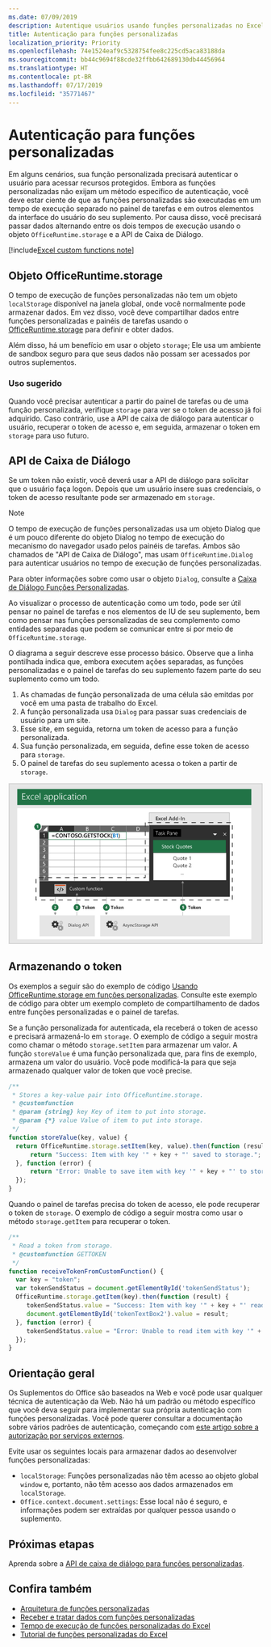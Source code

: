 ```yaml
---
ms.date: 07/09/2019
description: Autentique usuários usando funções personalizadas no Excel.
title: Autenticação para funções personalizadas
localization_priority: Priority
ms.openlocfilehash: 74e1524eaf9c5328754fee8c225cd5aca83188da
ms.sourcegitcommit: bb44c9694f88cde32ffbb642689130db44456964
ms.translationtype: HT
ms.contentlocale: pt-BR
ms.lasthandoff: 07/17/2019
ms.locfileid: "35771467"
---
```

# <a name="authentication-for-custom-functions"></a>Autenticação para funções personalizadas

Em alguns cenários, sua função personalizada precisará autenticar o usuário para acessar recursos protegidos. Embora as funções personalizadas não exijam um método específico de autenticação, você deve estar ciente de que as funções personalizadas são executadas em um tempo de execução separado no painel de tarefas e em outros elementos da interface do usuário do seu suplemento. Por causa disso, você precisará passar dados alternando entre os dois tempos de execução usando o objeto `OfficeRuntime.storage` e a API de Caixa de Diálogo.

[!include[Excel custom functions note](../includes/excel-custom-functions-note.md)]

## <a name="officeruntimestorage-object"></a>Objeto OfficeRuntime.storage

O tempo de execução de funções personalizadas não tem um objeto `localStorage` disponível na janela global, onde você normalmente pode armazenar dados. Em vez disso, você deve compartilhar dados entre funções personalizadas e painéis de tarefas usando o [OfficeRuntime.storage](/javascript/api/office-runtime/officeruntime.storage) para definir e obter dados.

Além disso, há um benefício em usar o objeto `storage`; Ele usa um ambiente de sandbox seguro para que seus dados não possam ser acessados por outros suplementos.

### <a name="suggested-usage"></a>Uso sugerido

Quando você precisar autenticar a partir do painel de tarefas ou de uma função personalizada, verifique `storage` para ver se o token de acesso já foi adquirido. Caso contrário, use a API de caixa de diálogo para autenticar o usuário, recuperar o token de acesso e, em seguida, armazenar o token em `storage` para uso futuro.

## <a name="dialog-api"></a>API de Caixa de Diálogo

Se um token não existir, você deverá usar a API de diálogo para solicitar que o usuário faça logon. Depois que um usuário insere suas credenciais, o token de acesso resultante pode ser armazenado em `storage`.

> [!NOTE]
> O tempo de execução de funções personalizadas usa um objeto Dialog que é um pouco diferente do objeto Dialog no tempo de execução do mecanismo do navegador usado pelos painéis de tarefas. Ambos são chamados de "API de Caixa de Diálogo", mas usam `OfficeRuntime.Dialog` para autenticar usuários no tempo de execução de funções personalizadas.

Para obter informações sobre como usar o objeto `Dialog`, consulte a [Caixa de Diálogo Funções Personalizadas](/office/dev/add-ins/excel/custom-functions-dialog).

Ao visualizar o processo de autenticação como um todo, pode ser útil pensar no painel de tarefas e nos elementos de IU de seu suplemento, bem como pensar nas funções personalizadas de seu complemento como entidades separadas que podem se comunicar entre si por meio de `OfficeRuntime.storage`.

O diagrama a seguir descreve esse processo básico. Observe que a linha pontilhada indica que, embora executem ações separadas, as funções personalizadas e o painel de tarefas do seu suplemento fazem parte do seu suplemento como um todo.

1. As chamadas de função personalizada de uma célula são emitdas por você em uma pasta de trabalho do Excel.
2. A função personalizada usa `Dialog` para passar suas credenciais de usuário para um site.
3. Esse site, em seguida, retorna um token de acesso para a função personalizada.
4. Sua função personalizada, em seguida, define esse token de acesso para `storage`.
5. O painel de tarefas do seu suplemento acessa o token a partir de `storage`.

![Diagrama da função personalizada usando a API de caixa de diálogo para obter o token de acesso e, em seguida, compartilhar o token com o painel de tarefas por meio da API OfficeRuntime.storage. ](../images/authentication-diagram.png "Diagrama de autenticação.")

## <a name="storing-the-token"></a>Armazenando o token

Os exemplos a seguir são do exemplo de código [Usando OfficeRuntime.storage em funções personalizadas](https://github.com/OfficeDev/PnP-OfficeAddins/tree/master/Excel-custom-functions/AsyncStorage). Consulte este exemplo de código para obter um exemplo completo de compartilhamento de dados entre funções personalizadas e o painel de tarefas.

Se a função personalizada for autenticada, ela receberá o token de acesso e precisará armazená-lo em `storage`. O exemplo de código a seguir mostra como chamar o método `storage.setItem` para armazenar um valor. A função `storeValue` é uma função personalizada que, para fins de exemplo, armazena um valor do usuário. Você pode modificá-la para que seja armazenado qualquer valor de token que você precise.

```js
/**
 * Stores a key-value pair into OfficeRuntime.storage.
 * @customfunction
 * @param {string} key Key of item to put into storage.
 * @param {*} value Value of item to put into storage.
 */
function storeValue(key, value) {
  return OfficeRuntime.storage.setItem(key, value).then(function (result) {
      return "Success: Item with key '" + key + "' saved to storage.";
  }, function (error) {
      return "Error: Unable to save item with key '" + key + "' to storage. " + error;
  });
}
```

Quando o painel de tarefas precisa do token de acesso, ele pode recuperar o token de `storage`. O exemplo de código a seguir mostra como usar o método `storage.getItem` para recuperar o token.

```js
/**
 * Read a token from storage.
 * @customfunction GETTOKEN
 */
function receiveTokenFromCustomFunction() {
  var key = "token";
  var tokenSendStatus = document.getElementById('tokenSendStatus');
  OfficeRuntime.storage.getItem(key).then(function (result) {
     tokenSendStatus.value = "Success: Item with key '" + key + "' read from storage.";
     document.getElementById('tokenTextBox2').value = result;
  }, function (error) {
     tokenSendStatus.value = "Error: Unable to read item with key '" + key + "' from storage. " + error;
  });
}
```

## <a name="general-guidance"></a>Orientação geral

Os Suplementos do Office são baseados na Web e você pode usar qualquer técnica de autenticação da Web. Não há um padrão ou método específico que você deva seguir para implementar sua própria autenticação com funções personalizadas. Você pode querer consultar a documentação sobre vários padrões de autenticação, começando com [este artigo sobre a autorização por serviços externos](/office/dev/add-ins/develop/auth-external-add-ins?view=office-js).  

Evite usar os seguintes locais para armazenar dados ao desenvolver funções personalizadas:  

- `localStorage`: Funções personalizadas não têm acesso ao objeto global `window` e, portanto, não têm acesso aos dados armazenados em `localStorage`.
- `Office.context.document.settings`: Esse local não é seguro, e informações podem ser extraídas por qualquer pessoa usando o suplemento.

## <a name="next-steps"></a>Próximas etapas
Aprenda sobre a [API de caixa de diálogo para funções personalizadas](custom-functions-dialog.md).

## <a name="see-also"></a>Confira também

* [Arquitetura de funções personalizadas](custom-functions-architecture.md)
* [Receber e tratar dados com funções personalizadas](custom-functions-web-reqs.md)
* [Tempo de execução de funções personalizadas do Excel](custom-functions-runtime.md)
* [Tutorial de funções personalizadas do Excel](excel-tutorial-custom-functions.md)
